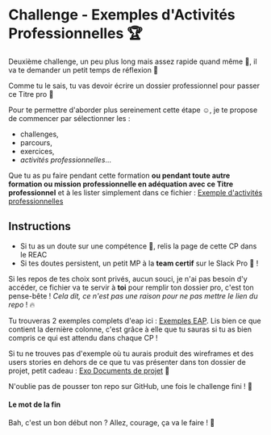 # Challenge - Exemples d'Activités Professionnelles 🏆

Deuxième challenge, un peu plus long mais assez rapide quand même 💃, il va te demander un petit temps de réflexion 🤔

Comme tu le sais, tu vas devoir écrire un dossier professionnel pour passer ce Titre pro 📗

Pour te permettre d'aborder plus sereinement cette étape ☺️, je te propose de commencer par sélectionner les :

- challenges,
- parcours,
- exercices,
- _activités professionnelles_...

Que tu as pu faire pendant cette formation **ou pendant toute autre formation ou mission professionnelle en adéquation avec ce Titre professionnel** et à les lister simplement dans ce fichier : <a href="eap.md">Exemple d'activités professionnelles</a>

## Instructions
- Si tu as un doute sur une compétence 🤔, relis la page de cette CP dans le REAC
- Si tes doutes persistent, un petit MP à la **team certif** sur le Slack Pro 🤗 !

Si les repos de tes choix sont privés, aucun souci, je n'ai pas besoin d'y accéder, ce fichier va te servir à **toi** pour remplir ton dossier pro, c'est ton pense-bête ! _Cela dit, ce n'est pas une raison pour ne pas mettre le lien du repo_ ! 🔥

Tu trouveras 2 exemples complets d'eap ici : [Exemples EAP](exemples-eap.md). Lis bien ce que contient la dernière colonne, c'est grâce à elle que tu sauras si tu as bien compris ce qui est attendu dans chaque CP !

Si tu ne trouves pas d'exemple où tu aurais produit des wireframes et des users stories en dehors de ce que tu vas présenter dans ton dossier de projet, petit cadeau : [Exo Documents de projet](https://classroom.github.com/a/I8y-ADUE) 🎁

N'oublie pas de pousser ton repo sur GitHub, une fois le challenge fini ! 💪

#### Le mot de la fin
Bah, c'est un bon début non ? Allez, courage, ça va le faire ! 🦊